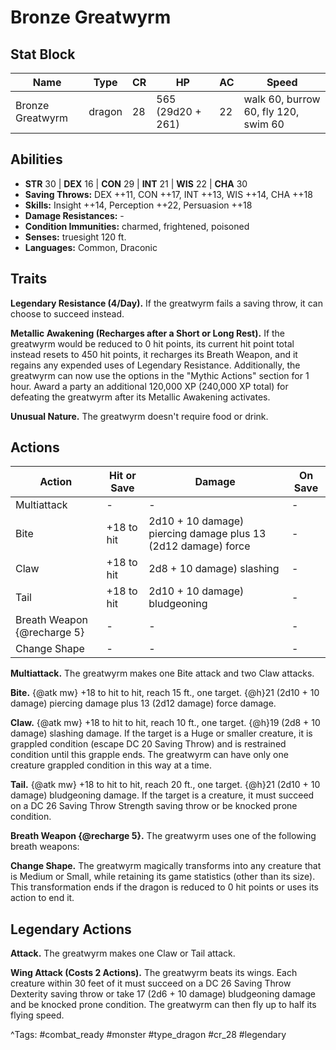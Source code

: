 # Bronze Greatwyrm

## Stat Block

| Name | Type | CR | HP | AC | Speed |
|------|------|----|----|----|-------|
| Bronze Greatwyrm | dragon | 28 | 565 (29d20 + 261) | 22 | walk 60, burrow 60, fly 120, swim 60 |

## Abilities

- **STR** 30 | **DEX** 16 | **CON** 29 | **INT** 21 | **WIS** 22 | **CHA** 30
- **Saving Throws:** DEX ++11, CON ++17, INT ++13, WIS ++14, CHA ++18  
- **Skills:** Insight ++14, Perception ++22, Persuasion ++18  
- **Damage Resistances:** -  
- **Condition Immunities:** charmed, frightened, poisoned  
- **Senses:** truesight 120 ft.  
- **Languages:** Common, Draconic

## Traits

**Legendary Resistance (4/Day).** If the greatwyrm fails a saving throw, it can choose to succeed instead.

**Metallic Awakening (Recharges after a Short or Long Rest).** If the greatwyrm would be reduced to 0 hit points, its current hit point total instead resets to 450 hit points, it recharges its Breath Weapon, and it regains any expended uses of Legendary Resistance. Additionally, the greatwyrm can now use the options in the "Mythic Actions" section for 1 hour. Award a party an additional 120,000 XP (240,000 XP total) for defeating the greatwyrm after its Metallic Awakening activates.

**Unusual Nature.** The greatwyrm doesn't require food or drink.


## Actions

| Action | Hit or Save | Damage | On Save |
|--------|--------------|--------|----------|
| Multiattack | - | - | - |
| Bite | +18 to hit | 2d10 + 10 damage) piercing damage plus 13 (2d12 damage) force | - |
| Claw | +18 to hit | 2d8 + 10 damage) slashing | - |
| Tail | +18 to hit | 2d10 + 10 damage) bludgeoning | - |
| Breath Weapon {@recharge 5} | - | - | - |
| Change Shape | - | - | - |

**Multiattack.** The greatwyrm makes one Bite attack and two Claw attacks.

**Bite.** {@atk mw} +18 to hit to hit, reach 15 ft., one target. {@h}21 (2d10 + 10 damage) piercing damage plus 13 (2d12 damage) force damage.

**Claw.** {@atk mw} +18 to hit to hit, reach 10 ft., one target. {@h}19 (2d8 + 10 damage) slashing damage. If the target is a Huge or smaller creature, it is grappled condition (escape DC 20 Saving Throw) and is restrained condition until this grapple ends. The greatwyrm can have only one creature grappled condition in this way at a time.

**Tail.** {@atk mw} +18 to hit to hit, reach 20 ft., one target. {@h}21 (2d10 + 10 damage) bludgeoning damage. If the target is a creature, it must succeed on a DC 26 Saving Throw Strength saving throw or be knocked prone condition.

**Breath Weapon {@recharge 5}.** The greatwyrm uses one of the following breath weapons:

**Change Shape.** The greatwyrm magically transforms into any creature that is Medium or Small, while retaining its game statistics (other than its size). This transformation ends if the dragon is reduced to 0 hit points or uses its action to end it.

## Legendary Actions

**Attack.** The greatwyrm makes one Claw or Tail attack.

**Wing Attack (Costs 2 Actions).** The greatwyrm beats its wings. Each creature within 30 feet of it must succeed on a DC 26 Saving Throw Dexterity saving throw or take 17 (2d6 + 10 damage) bludgeoning damage and be knocked prone condition. The greatwyrm can then fly up to half its flying speed.



^Tags: #combat_ready #monster #type_dragon #cr_28 #legendary